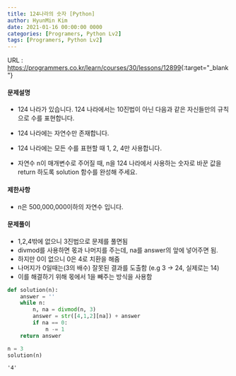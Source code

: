 ```yaml
---
title: 124나라의 숫자 [Python]
author: HyunMin Kim
date: 2021-01-16 00:00:00 0000
categories: [Programers, Python Lv2]
tags: [Programers, Python Lv2]
---
```


URL : <https://programmers.co.kr/learn/courses/30/lessons/12899>{:target="_blank"}

#### 문제설명
- 124 나라가 있습니다. 124 나라에서는 10진법이 아닌 다음과 같은 자신들만의 규칙으로 수를 표현합니다.
- 124 나라에는 자연수만 존재합니다.
- 124 나라에는 모든 수를 표현할 때 1, 2, 4만 사용합니다.

- 자연수 n이 매개변수로 주어질 때, n을 124 나라에서 사용하는 숫자로 바꾼 값을 return 하도록 solution 함수를 완성해 주세요.

#### 제한사항
- n은 500,000,000이하의 자연수 입니다.


#### 문제풀이
- 1,2,4밖에 없으니 3진법으로 문제를 풀면됨
- divmod를 사용하면 몫과 나머지를 주는데, na를 answer의 앞에 넣어주면 됨.
- 하지만 0이 없으니 0은 4로 치환을 해줌
- 나머지가 0일때는(3의 배수) 잘못된 결과를 도출함 (e.g 3 -> 24, 실제로는 14)
- 이를 해결하기 위해 몫에서 1을 빼주는 방식을 사용함


```python
def solution(n):
    answer = ''
    while n:
        n, na = divmod(n, 3)
        answer = str([4,1,2][na]) + answer
        if na == 0:
            n -= 1
    return answer
```


```python
n = 3
solution(n)
```




    '4'


